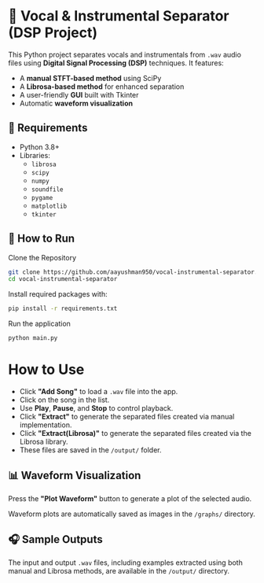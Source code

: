 # 🎵 Vocal & Instrumental Separator (DSP Project)

This Python project separates vocals and instrumentals from `.wav` audio files using **Digital Signal Processing (DSP)** techniques. It features:

- A **manual STFT-based method** using SciPy
- A **Librosa-based method** for enhanced separation
- A user-friendly **GUI** built with Tkinter
- Automatic **waveform visualization**

## 🔧 Requirements

- Python 3.8+
- Libraries:
  - `librosa`
  - `scipy`
  - `numpy`
  - `soundfile`
  - `pygame`
  - `matplotlib`
  - `tkinter`


## 🚀 How to Run
Clone the Repository

```bash
git clone https://github.com/aayushman950/vocal-instrumental-separator.git
cd vocal-instrumental-separator
```
Install required packages with:

```bash
pip install -r requirements.txt
```

Run the application
```bash
python main.py
```

# How to Use

- Click **"Add Song"** to load a `.wav` file into the app.  
- Click on the song in the list.  
- Use **Play**, **Pause**, and **Stop** to control playback.  
- Click **"Extract"** to generate the separated files created via manual implementation.
- Click **"Extract(Librosa)"** to generate the separated files created via the Librosa library.
- These files are saved in the `/output/` folder.  

## 📊 Waveform Visualization

Press the **"Plot Waveform"** button to generate a plot of the selected audio.

Waveform plots are automatically saved as images in the `/graphs/` directory.  

## 🎧 Sample Outputs

The input and output `.wav` files, including examples extracted using both manual and Librosa methods, are available in the `/output/` directory.
